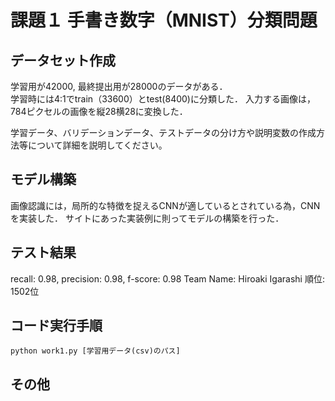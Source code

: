 # 課題１ 手書き数字（MNIST）分類問題
## データセット作成
学習用が42000, 最終提出用が28000のデータがある．  
学習時には4:1でtrain（33600）とtest(8400)に分類した． 
入力する画像は，784ピクセルの画像を縦28横28に変換した．

学習データ、バリデーションデータ、テストデータの分け方や説明変数の作成方法等について詳細を説明してください。
## モデル構築
画像認識には，局所的な特徴を捉えるCNNが適しているとされている為，CNNを実装した．
サイトにあった実装例に則ってモデルの構築を行った．

## テスト結果
recall: 0.98, precision: 0.98, f-score: 0.98
Team Name: Hiroaki Igarashi 順位: 1502位
## コード実行手順
```
python work1.py [学習用データ(csv)のパス]
```
## その他
